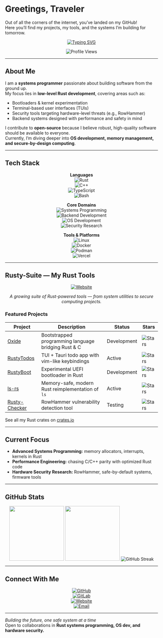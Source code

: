 # Greetings, Traveler
Out of all the corners of the internet, you’ve landed on my GitHub!  
Here you’ll find my projects, my tools, and the systems I’m building for tomorrow.

<div align="center">

[![Typing SVG](https://readme-typing-svg.herokuapp.com?font=Fira+Code&weight=600&pause=1000&color=F75C03&center=true&vCenter=true&width=600&lines=Rustacean+at+heart;Systems+Programmer;Backend+Engineer;Open+Source+Contributor;Security+Researcher)](https://git.io/typing-svg)

![Profile Views](https://komarev.com/ghpvc/?username=KushalMeghani1644&color=orange&style=flat-square)

</div>

---

## About Me
I am a **systems programmer** passionate about building software from the ground up.  
My focus lies in **low-level Rust development**, covering areas such as:

- Bootloaders & kernel experimentation  
- Terminal-based user interfaces (TUIs)  
- Security tools targeting hardware-level threats (e.g., RowHammer)  
- Backend systems designed with performance and safety in mind  

I contribute to **open-source** because I believe robust, high-quality software should be available to everyone.  
Currently, I’m diving deeper into **OS development, memory management, and secure-by-design computing**.

---

## Tech Stack
<div align="center">

**Languages**  
![Rust](https://img.shields.io/badge/-Rust-000000?style=for-the-badge&logo=rust&logoColor=white)  
![C++](https://img.shields.io/badge/-C++-00599C?style=for-the-badge&logo=c%2B%2B&logoColor=white)  
![TypeScript](https://img.shields.io/badge/-TypeScript-3178C6?style=for-the-badge&logo=typescript&logoColor=white)  
![Bash](https://img.shields.io/badge/-Bash-4EAA25?style=for-the-badge&logo=gnu-bash&logoColor=white)  

**Core Domains**  
![Systems Programming](https://img.shields.io/badge/-Systems%20Programming-FF6B6B?style=for-the-badge)  
![Backend Development](https://img.shields.io/badge/-Backend%20Development-4ECDC4?style=for-the-badge)  
![OS Development](https://img.shields.io/badge/-OS%20Development-45B7D1?style=for-the-badge)  
![Security Research](https://img.shields.io/badge/-Security%20Research-96CEB4?style=for-the-badge)  

**Tools & Platforms**  
![Linux](https://img.shields.io/badge/-Linux-FCC624?style=for-the-badge&logo=linux&logoColor=black)  
![Docker](https://img.shields.io/badge/-Docker-2496ED?style=for-the-badge&logo=docker&logoColor=white)  
![Podman](https://img.shields.io/badge/-Podman-892E2D?style=for-the-badge&logo=podman&logoColor=white)  
![Vercel](https://img.shields.io/badge/-Vercel-000000?style=for-the-badge&logo=vercel&logoColor=white)  

</div>

---

## Rusty-Suite — My Rust Tools
<div align="center">

[![Website](https://img.shields.io/website?url=https%3A%2F%2Frusty-suite.tech&style=for-the-badge)](https://rusty-suite.tech)

*A growing suite of Rust-powered tools — from system utilities to secure computing projects.*

</div>

### Featured Projects
| Project | Description | Status | Stars |
|--------|-------------|--------|-------|
| [Oxide](https://github.com/KushalMeghani1644/Oxide) | Bootstrapped programming language bridging Rust & C | Development | ![Stars](https://img.shields.io/github/stars/KushalMeghani1644/Oxide?style=flat-square) |
| [RustyTodos](https://github.com/KushalMeghani1644/RustyTodos) | TUI + Tauri todo app with vim-like keybindings | Active | ![Stars](https://img.shields.io/github/stars/KushalMeghani1644/RustyTodos?style=flat-square) |
| [RustyBoot](https://github.com/KushalMeghani1644/RustyBoot) | Experimental UEFI bootloader in Rust | Development | ![Stars](https://img.shields.io/github/stars/KushalMeghani1644/RustyBoot?style=flat-square) |
| [ls-rs](https://github.com/KushalMeghani1644/ls-rs) | Memory-safe, modern Rust reimplementation of `ls` | Active | ![Stars](https://img.shields.io/github/stars/KushalMeghani1644/ls-rs?style=flat-square) |
| [Rusty-Checker](https://github.com/KushalMeghani1644/Rusty-Checker) | RowHammer vulnerability detection tool | Testing | ![Stars](https://img.shields.io/github/stars/KushalMeghani1644/Rusty-Checker?style=flat-square) |

See all my Rust crates on [crates.io](https://crates.io/users/KushalMeghani1644)

---

## Current Focus
- **Advanced Systems Programming:** memory allocators, interrupts, kernels in Rust  
- **Performance Engineering:** chasing C/C++ parity with optimized Rust code  
- **Hardware Security Research:** RowHammer, safe-by-default systems, firmware tools  

---

## GitHub Stats
<div align="center">

<img height="180em" src="https://github-readme-stats.vercel.app/api?username=KushalMeghani1644&show_icons=true&theme=github_dark&hide_border=true&include_all_commits=true" />  
<img height="180em" src="https://github-readme-stats.vercel.app/api/top-langs/?username=KushalMeghani1644&layout=compact&theme=github_dark&hide_border=true&langs_count=6" />  

<img src="https://github-readme-streak-stats.herokuapp.com/?user=KushalMeghani1644&theme=github-dark-blue&hide_border=true" alt="GitHub Streak" />

</div>

---

## Connect With Me
<div align="center">

[![GitHub](https://img.shields.io/badge/-GitHub-181717?style=for-the-badge&logo=github&logoColor=white)](https://github.com/KushalMeghani1644)  
[![GitLab](https://img.shields.io/badge/-GitLab-FC6D26?style=for-the-badge&logo=gitlab&logoColor=white)](https://gitlab.com/KushalMeghani1644)  
[![Website](https://img.shields.io/badge/-Website-FF7139?style=for-the-badge&logo=firefox-browser&logoColor=white)](https://rusty-suite.tech)  
[![Email](https://img.shields.io/badge/-Email-D14836?style=for-the-badge&logo=gmail&logoColor=white)](mailto:kushalmeghani108@gmail.com)  

</div>

---

*Building the future, one safe system at a time*   
Open to collaborations in **Rust systems programming, OS dev, and hardware security.**

